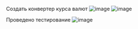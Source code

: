Создать конвертер курса валют
![image](https://github.com/DubitskiyKirill/Laboratory-work-3/assets/125906191/b3d2fefa-19d0-46f6-8bbf-28e59e268d09)
![image](https://github.com/DubitskiyKirill/Laboratory-work-3/assets/125906191/86e4a764-344a-40ed-9e69-29d57c738758)

Проведено тестирование
![image](https://github.com/DubitskiyKirill/Laboratory-work-3/assets/125906191/87360f46-401e-4944-8ead-e5162ed6067a)

